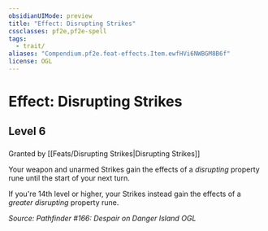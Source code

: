 ```yaml
---
obsidianUIMode: preview
title: "Effect: Disrupting Strikes"
cssclasses: pf2e,pf2e-spell
tags:
  - trait/
aliases: "Compendium.pf2e.feat-effects.Item.ewfHVi6NWBGM8B6f"
license: OGL
---
```

# Effect: Disrupting Strikes
## Level 6
### 






Granted by [[Feats/Disrupting Strikes|Disrupting Strikes]]

Your weapon and unarmed Strikes gain the effects of a _disrupting_ property rune until the start of your next turn.

If you're 14th level or higher, your Strikes instead gain the effects of a _greater disrupting_ property rune.

*Source: Pathfinder #166: Despair on Danger Island*
*OGL*
